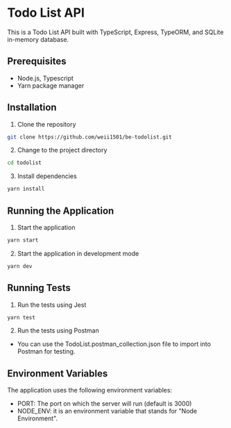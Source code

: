 <!-- tutorial -->
# Todo List API

This is a Todo List API built with TypeScript, Express, TypeORM, and SQLite in-memory database.

## Prerequisites

- Node.js, Typescript
- Yarn package manager

## Installation

1. Clone the repository

```bash
git clone https://github.com/weii1501/be-todolist.git
```

2. Change to the project directory
```bash
cd todolist
```

3. Install dependencies
```bash
yarn install
```

## Running the Application
1. Start the application
```bash
yarn start
```
2. Start the application in development mode
```bash
yarn dev
```

## Running Tests
1. Run the tests using Jest
```bash
yarn test
```
2. Run the tests using Postman
- You can use the TodoList.postman_collection.json file to import into Postman for testing.

## Environment Variables
The application uses the following environment variables:
- PORT: The port on which the server will run (default is 3000)
- NODE_ENV: it is an environment variable that stands for "Node Environment".